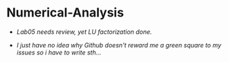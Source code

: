 Numerical-Analysis
==================

 - *Lab05 needs review, yet LU factorization done.*

 - *I just have no idea why Github doesn't reward me a green square to my issues so i have to write sth...*
